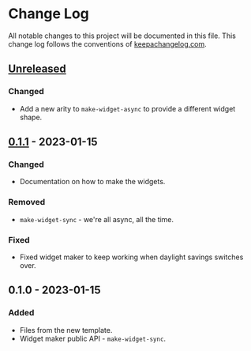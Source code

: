 # Change Log
All notable changes to this project will be documented in this file. This change log follows the conventions of [keepachangelog.com](http://keepachangelog.com/).

## [Unreleased]
### Changed
- Add a new arity to `make-widget-async` to provide a different widget shape.

## [0.1.1] - 2023-01-15
### Changed
- Documentation on how to make the widgets.

### Removed
- `make-widget-sync` - we're all async, all the time.

### Fixed
- Fixed widget maker to keep working when daylight savings switches over.

## 0.1.0 - 2023-01-15
### Added
- Files from the new template.
- Widget maker public API - `make-widget-sync`.

[Unreleased]: https://sourcehost.site/your-name/dwatch/compare/0.1.1...HEAD
[0.1.1]: https://sourcehost.site/your-name/dwatch/compare/0.1.0...0.1.1
